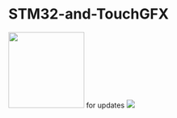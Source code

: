 # STM32-and-TouchGFX
<img height="150" src="https://sedanuroz.com/img/wait.jpg"/> for updates
<img src="https://sedanuroz.com/img/where.gif"/>
